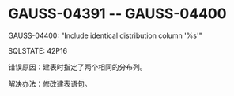 # GAUSS-04391 -- GAUSS-04400<a name="ZH-CN_TOPIC_0302073139"></a>

GAUSS-04400: "Include identical distribution column '%s'"

SQLSTATE: 42P16

错误原因：建表时指定了两个相同的分布列。

解决办法：修改建表语句。

